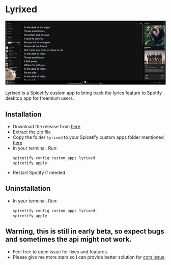 # Lyrixed

![](resource/preview.png)

Lyrixed is a Spicetify custom app to bring back the lyrics feature to Spotify desktop app for freemium users.

## Installation

- Download the release from [here](https://github.com/Nuzair46/Lyrixed/releases/latest/download/lyrixed.zip)
- Extract the zip file
- Copy the folder `lyrixed` to your Spicetify custom apps folder mentioned [here](https://spicetify.app/docs/advanced-usage/custom-apps)
- In your terminal, Run:
  ```
  spicetify config custom_apps lyrixed
  spicetify apply
  ```
- Restart Spotify if needed.

## Uninstallation
- In your terminal, Run:
  ```
  spicetify config custom_apps lyrixed-
  spicetify apply
  ```
## Warning, this is still in early beta, so expect bugs and sometimes the api might not work.

- Feel free to open issue for fixes and features.
- Please give me more stars so I can provide better solution for [cors issue](https://cors.sh/)
